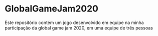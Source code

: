 # GlobalGameJam2020
Este repositório contém um jogo desenvolvido em equipe na minha participação da global game jam 2020, em uma equipe de três pessoas
